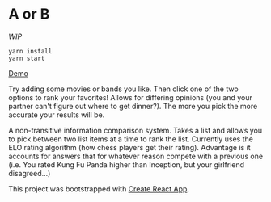 # A or B
*WIP*

```
yarn install
yarn start
```

[Demo](https://dancyfits.github.io/aorb/)

Try adding some movies or bands you like.  Then click one of the two options to rank your favorites!  Allows for differing opinions (you and your partner can't figure out where to get dinner?). The more you pick the more accurate your results will be.

A non-transitive information comparison system.  Takes a list and allows you to pick between two list items at a time to rank the list.  Currently uses the ELO rating algorithm (how chess players get their rating).  Advantage is it accounts for answers that for whatever reason compete with a previous one (i.e. You rated Kung Fu Panda higher than Inception, but your girlfriend disagreed...)

This project was bootstrapped with [Create React App](https://github.com/facebookincubator/create-react-app).
